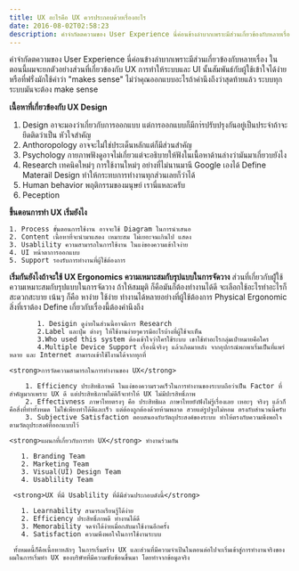 ```yaml
---
title: UX อะไรคือ UX ควรประกอบด้วยเรื่องอะไร
date: 2016-08-02T02:58:23
description: คำจำกัดตความของ User Experience นี่ค่อนข้างลำบากเพราะมีส่วนเกี่ยวข้องกับหลายเรื่อง ในตอนนี้ผมจะยกตัวอย่างส่วนที่เกี่ยวข้องกับ UX การทำให้ระบบและ UI นั้นสัมพันธ์กับผู้ใช้เข้าใจได้ง่ายหรือที่ฟรั่งมักใช้
---
```


   คำจำกัดตความของ User Experience นี่ค่อนข้างลำบากเพราะมีส่วนเกี่ยวข้องกับหลายเรื่อง ในตอนนี้ผมจะยกตัวอย่างส่วนที่เกี่ยวข้องกับ UX การทำให้ระบบและ UI นั้นสัมพันธ์กับผู้ใช้เข้าใจได้ง่ายหรือที่ฟรั่งมักใช้คำว่า "makes sense" ไม่ว่าคุณออกแบบอะไรถ้าคำนึงถึงว่าสุดท้ายแล้ว ระบบทุกระบบมันจะต้อง make sense

   <strong>เนื้อหาที่เกี่ยวข้องกับ UX Design</strong>

   1. Design อาจะมองว่าเกี่ยวกับการออกแบบ แต่การออกแบบก็มีกา่รปรับปรุงกันอยู่เป็นประจำถ้าจะยึดติดว่าเป็น หัวใจสำคัญ
   2. Anthoropology อาจจะไม่ใช่ประเด็นหลักแต่ก็มีส่วนสำคัญ
   3. Psychology กายภาพฟังดูอาจไม่เกี่ยวแต่จะอธิบายให้ฟังในเนื้อหาด้านล่างว่ามันมาเกี่ยวบยังไง
   4. Research เทคนิคใหม่ๆ การใช้งานใหม่ๆ อย่างที่ไม่นานมานี Google เองได้ Define Materail Design ทำให้กระทบการทำงานทุกส่วนเลยก็ว่าได้
   5. Human behavior พฤติกรรมของมนุษย์ เรานี่แหละครับ
   6. Peception

   <strong>ขึ้นตอนการทำ UX เริ่มยังไง</strong> 

    1. Process ขั้นตอนการใช้งาน อาจจะใช้ Diagram ในการนำเสนอ
    2. Content เนื้อหาที่จะนำมาแสดง เหมาะสม ไม่เยอะจนเกินไป แสดง
    3. Usablility ความสามารถในการใช้งาน ในแง่ของความเข้าใจง่าย
    4. UI หน้าตาการออกแบบ
    5. Support รองรับการทำงานที่ผู้ใช้ต้องการ

   <strong>เริ่มกันยังไงถ้าจะใช้ UX Ergonomics ความเหมาะสมกับรุปแบบในการจัดวาง</strong>
     ส่วนที่เกี่ยวกับผู้ัใช้ ความเหมาะสมกับรุปแบบในการจัดวาง ถ้าให้สมมุติ ก็คือมันก็ต้องทำงานได้ดี จะเลือกใช้อะไรทำอะไรก็สะดวกสะบาย เน้นๆ ก็คือ หาง่าย ใช้ง่าย ทำงานได้หลายอย่างที่ผู้ใช้ต้องการ Physical Ergonomic สิ่งที่เราต้อง Define เกี่ยวกับเรื่องนี้ต้องคำนึงถึง
          
           1. Desigin ดูง่ายในส่วนนี้อาจมีการ Research 
           2.Label และปุ่ม ต่างๆ ให้ใช้งานง่ายๆควรมีอะไรบ้างที่ผู้ใช้จะเห็น
           3.Who used this system ต้องเข้าใจว่าใครใช้ระบบ เขาใช้ทำอะไรกลุ่มเป๋าหมายคือใคร
           4.Multiple Device Support เรื่องนี้จริงๆ แล้วเกิดมาหลัง จากอุปกรณ์พกพาเริ่มเป็นที่แพร่หลาย และ Internet สามารถเข้าใช้ไงานได้จากทุกที่

    <strong>การวัดความสามารถในการทำงานของ UX</strong>

        1. Efficiency ประสิทธิภาพดี ในแง่ของความรวดเร็วในการทำงานของระบบถือว่าเป็น Factor ที่สำคัญมากเพราะ UX ดี แต่ประสิทธิภาพไม่ดีก็จะทำให้ UX ไม่มีปะรสิทธิ์ภาพ
        2. Effectivness ภาษาไทยตรงๆ คือ ประสิทธิผล ภาษาไทยยังฟังไม่รู้เรื่องเลย เหอะๆ จริงๆ แล้วก็คือสิ่งที่ทำทั้งหมด ไม่ใช่เพียงทำได้ดีและเร็ว แต่ต้องถูกต้องด้วยห้ามพลาด สวยแต่รูปจูบไม่หอม ตรงกับสำนวนนี้ครับ
        3. Subjective Satisfaction ตอบสนองกับวัตถุประสงค์ของระบบ ทำให้ตรงกับความพึงพอใจตามวัตถุประสงค์ที่ออกแบบไว้
    
    <strong>แผนกที่เกี่ยวกับการทำ UX</strong> ทำงานร่วมกัน

       1. Branding Team
       2. Marketing Team
       3. Visual(UI) Design Team
       4. Usablility Team

     <strong>UX ที่มี Usablility ที่ดีมีส่วนประกอบดังนี้</strong>

       1. Learnability สามารถเรียนรู้ได้ง่าย
       2. Efficiency ประสิทธิ์ภาพดี ทำงานได้ดี
       3. Memorability จดจำได้ง่ายเมื่อกลับมาใช้งานอีกครั้ง
       4. Satisfaction ความพึงพอใจในการใช้งานระบบ

     ทั้งหมดนี้ก็คือเนื้อหาหลักๆ ในการเริ่มสร้าง UX และส่วนที่มีความจำเป้นในตอนต่อไปจะเริ่มเข้าสู่การทำงานจริงของผมในการเริ่มทำ UX ของบริษัทที่มีความซับซ้อนขึ้นมา โดยทำจากข้อมูลจริง
      

